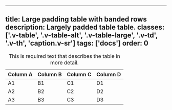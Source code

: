 <!--
 *              © 2025 Visa
 *
 * Licensed under the Apache License, Version 2.0 (the "License");
 * you may not use this file except in compliance with the License.
 * You may obtain a copy of the License at
 *
 *         http://www.apache.org/licenses/LICENSE-2.0
 *
 * Unless required by applicable law or agreed to in writing, software
 * distributed under the License is distributed on an "AS IS" BASIS,
 * WITHOUT WARRANTIES OR CONDITIONS OF ANY KIND, either express or implied.
 * See the License for the specific language governing permissions and
 * limitations under the License.
 *
 -->
---
title: Large padding table with banded rows
description: Largely padded table table. 
classes: ['.v-table', '.v-table-alt', '.v-table-large', '.v-td', '.v-th', 'caption.v-sr']
tags: ['docs']
order: 0
---

<table class="v-table v-table-alt v-table-large">
  <caption class="v-sr">
    This is required text that describes the table in more detail.
  </caption>
  <thead>
    <tr>
      <th class="v-th">
        Column A
      </th>
      <th class="v-th">
        Column B
      </th>
      <th class="v-th">
        Column C
      </th>
      <th class="v-th">
        Column D
      </th>
    </tr>
  </thead>
  <tbody>
    <tr>
      <td class="v-td">
        A1
      </td>
      <td class="v-td">
        B1
      </td>
      <td class="v-td">
        C1
      </td>
      <td class="v-td">
        D1
      </td>
    </tr>
    <tr>
      <td class="v-td">
        A2
      </td>
      <td class="v-td">
        B2
      </td>
      <td class="v-td">
        C2
      </td>
      <td class="v-td">
        D2
      </td>
    </tr>
    <tr>
      <td class="v-td">
        A3
      </td>
      <td class="v-td">
        B3
      </td>
      <td class="v-td">
        C3
      </td>
      <td class="v-td">
        D3
      </td>
    </tr>
  </tbody>
</table>
